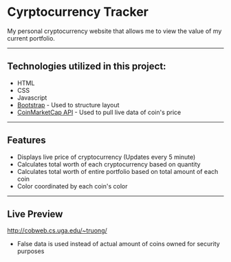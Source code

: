 # Cyrptocurrency Tracker

My personal cryptocurrency website that allows me to view the value of my current portfolio.

------------------------------------------------------------------------------------------------------------------------------  

## Technologies utilized in this project:
- HTML
- CSS
- Javascript
- [Bootstrap](https://getbootstrap.com) - Used to structure layout
- [CoinMarketCap API](https://coinmarketcap.com/api/) - Used to pull live data of coin's price

------------------------------------------------------------------------------------------------------------------------------
## Features
- Displays live price of cryptocurrency (Updates every 5 minute) 
- Calculates total worth of each cryptocurrency based on quantity 
- Calculates total worth of entire portfolio based on total amount of each coin 
- Color coordinated by each coin's color

------------------------------------------------------------------------------------------------------------------------------  
## Live Preview
http://cobweb.cs.uga.edu/~truong/
- False data is used instead of actual amount of coins owned for security purposes 

